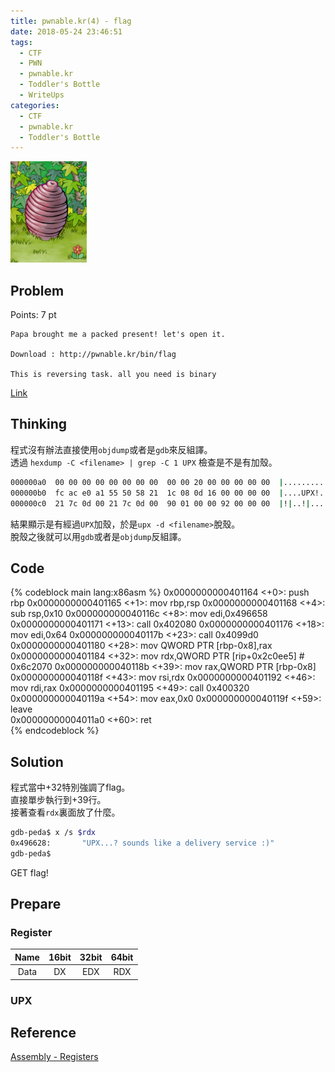 ```yaml
---
title: pwnable.kr(4) - flag
date: 2018-05-24 23:46:51
tags:
  - CTF
  - PWN
  - pwnable.kr
  - Toddler's Bottle
  - WriteUps
categories:
  - CTF
  - pwnable.kr
  - Toddler's Bottle
---
```

![](/images/pwnable-kr/flag.png)
## Problem  
Points: 7 pt  
```
Papa brought me a packed present! let's open it.

Download : http://pwnable.kr/bin/flag

This is reversing task. all you need is binary
```
[Link](http://pwnable.kr/play.php)
<!-- More -->

## Thinking  
程式沒有辦法直接使用`objdump`或者是`gdb`來反組譯。  
透過 `hexdump -C <filename> | grep -C 1 UPX` 檢查是不是有加殼。
```sh  
000000a0  00 00 00 00 00 00 00 00  00 00 20 00 00 00 00 00  |.......... .....|
000000b0  fc ac e0 a1 55 50 58 21  1c 08 0d 16 00 00 00 00  |....UPX!........|
000000c0  21 7c 0d 00 21 7c 0d 00  90 01 00 00 92 00 00 00  |!|..!|..........|
```
結果顯示是有經過`UPX`加殼，於是`upx -d <filename>`脫殼。  
脫殼之後就可以用`gdb`或者是`objdump`反組譯。  

## Code
{% codeblock main lang:x86asm %}
   0x0000000000401164 <+0>:     push   rbp
   0x0000000000401165 <+1>:     mov    rbp,rsp
   0x0000000000401168 <+4>:     sub    rsp,0x10
   0x000000000040116c <+8>:     mov    edi,0x496658
   0x0000000000401171 <+13>:    call   0x402080 <puts>
   0x0000000000401176 <+18>:    mov    edi,0x64
   0x000000000040117b <+23>:    call   0x4099d0 <malloc>
   0x0000000000401180 <+28>:    mov    QWORD PTR [rbp-0x8],rax
   0x0000000000401184 <+32>:    mov    rdx,QWORD PTR [rip+0x2c0ee5]        # 0x6c2070 <flag>
   0x000000000040118b <+39>:    mov    rax,QWORD PTR [rbp-0x8]
   0x000000000040118f <+43>:    mov    rsi,rdx
   0x0000000000401192 <+46>:    mov    rdi,rax
   0x0000000000401195 <+49>:    call   0x400320
   0x000000000040119a <+54>:    mov    eax,0x0
   0x000000000040119f <+59>:    leave  
   0x00000000004011a0 <+60>:    ret    
{% endcodeblock %}

## Solution  
程式當中+32特別強調了flag。  
直接單步執行到+39行。  
接著查看`rdx`裏面放了什麼。  
```sh  
gdb-peda$ x /s $rdx
0x496628:       "UPX...? sounds like a delivery service :)"
gdb-peda$ 
```

GET flag!  

## Prepare  
### Register  
| Name | 16bit | 32bit | 64bit |   
| :--: | :--: | :--: | :--: |  
| Data | DX | EDX | RDX |  
### UPX  


## Reference  
[Assembly - Registers](https://www.tutorialspoint.com/assembly_programming/assembly_registers.htm)

